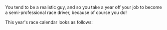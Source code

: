 You tend to be a realistic guy, and so you take a year off your job to become a semi-professional race driver, because of course you do!

This year's race calendar looks as follows:
